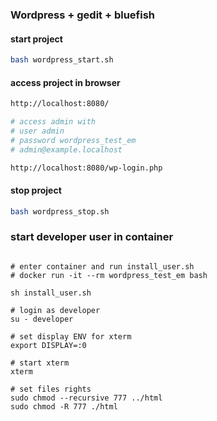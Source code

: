 ###  Wordpress + gedit + bluefish 

#### start project
```bash
bash wordpress_start.sh
```

#### access project in browser 
```bash
http://localhost:8080/

# access admin with
# user admin
# password wordpress_test_em
# admin@example.localhost

http://localhost:8080/wp-login.php

```

#### stop project
```bash
bash wordpress_stop.sh
```

### start developer user in container
```shell

# enter container and run install_user.sh
# docker run -it --rm wordpress_test_em bash

sh install_user.sh

# login as developer
su - developer

# set display ENV for xterm
export DISPLAY=:0

# start xterm
xterm

# set files rights
sudo chmod --recursive 777 ../html
sudo chmod -R 777 ./html
```

